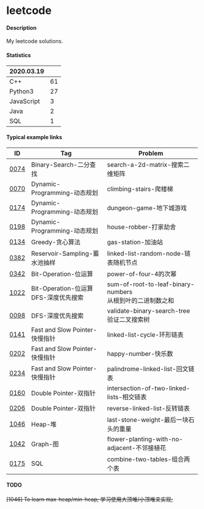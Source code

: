# leetcode

#### Description
My leetcode solutions.  

#### Statistics
|2020.03.19 |   |  
|-----------|---|
|C++        |61 |  
|Python3    |27 |  
|JavaScript |3  |  
|Java       |2  |  
|SQL        |1  |  

#### Typical example links
|ID     |Tag    |Problem    |
|-      |-      |-          |
|[0074](./0074-search-a-2d-matrix-搜索二维矩阵/)|Binary-Search-二分查找         |search-a-2d-matrix-搜索二维矩阵    |  
|[0070](./0070-climbing-stairs-爬楼梯/)         |Dynamic-Programming-动态规划   |climbing-stairs-爬楼梯             |  
|[0174](./0174-dungeon-game-地下城游戏/)        |Dynamic-Programming-动态规划   |dungeon-game-地下城游戏            |  
|[0198](./0198-house-robber-打家劫舍/)          |Dynamic-Programming-动态规划   |house-robber-打家劫舍              |  
|[0134](./0134-gas-station-加油站/)             |Greedy-贪心算法                |gas-station-加油站                 |  
|[0382](./0382-linked-list-random-node-链表随机节点/)   |Reservoir-Sampling-蓄水池抽样      |linked-list-random-node-链表随机节点|
|[0342](./0342-power-of-four-4的次幂/)                  |Bit-Operation-位运算                |power-of-four-4的次幂              |
|[1022](./1022-sum-of-root-to-leaf-binary-numbers-从根到叶的二进制数之和/)  |Bit-Operation-位运算<br>DFS-深度优先搜索 |sum-of-root-to-leaf-binary-numbers<br>从根到叶的二进制数之和 |  
|[0098](./0098-validate-binary-search-tree-验证二叉搜索树/)  |DFS-深度优先搜索 |validate-binary-search-tree<br>验证二叉搜索树 |  
|[0141](./0141-linked-list-cycle-环形链表/)                 |Fast and Slow Pointer-快慢指针 |linked-list-cycle-环形链表             |  
|[0202](./0202-happy-number-快乐数/)                        |Fast and Slow Pointer-快慢指针 |happy-number-快乐数                    |  
|[0234](./0234-palindrome-linked-list-回文链表/)            |Fast and Slow Pointer-快慢指针 |palindrome-linked-list-回文链表        |  
|[0160](./0160-intersection-of-two-linked-lists-相交链表/)  |Double Pointer-双指针 |intersection-of-two-linked-lists-相交链表       |  
|[0206](./0206-reverse-linked-list-反转链表/)               |Double Pointer-双指针 |reverse-linked-list-反转链表                    |  
|[1046](./1046-last-stone-weight-最后一块石头的重量/)        |Heap-堆               |last-stone-weight-最后一块石头的重量             |  
|[1042](./1042-flower-planting-with-no-adjacent-不邻接植花/)|Graph-图              |flower-planting-with-no-adjacent-不邻接植花     |  
|[0175](./0175-combine-two-tables-组合两个表/)              |SQL                   |combine-two-tables-组合两个表                   |  

#### TODO  
~~[1046] To learn max-heap/min-heap; 学习使用大顶堆/小顶堆来实现;~~